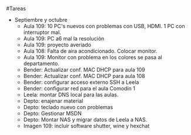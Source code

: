 
#Tareas

* Septiembre y octubre
    * Aula 109: 10 PC's nuevos con problemas con USB, HDMI. 1 PC con interruptor mal.
    * Aula 109: PC a6 mal la resolución
    * Aula 109: proyecto averiado
    * Aula 108: Falta de aira acondicionado. Colocar monitor.
    * Aula 109: Monitor con problema en los colores se pasa al departamento.
    * Bender: Actualizar conf. MAC DHCP para aula 109
    * Bender: Actualizar conf. MAC DHCP para aula 108
    * Bender: configurar acceso externo SSH a Leela
    * Bender: configurar red para el aula Comodín 1
    * Leela: montar DNS local para las aulas.
    * Depto: enajenar material
    * Depto: teclado nuevo con problemas
    * Depto: Gestionar MSDN
    * Depto: Montar NAS y migrar datos de Leela a NAS.
    * Imagen 109: incluir software shutter, wine y hexchat
